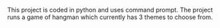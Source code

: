 This project is coded in python and uses command prompt. The project runs a game of hangman which currently has 3 themes to choose from.

